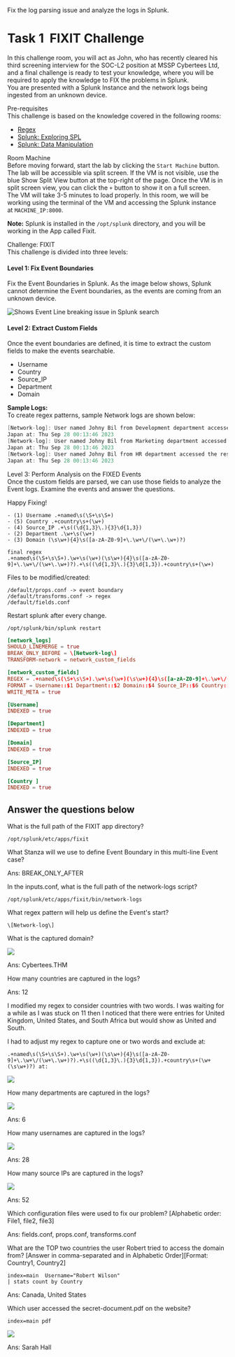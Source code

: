 Fix the log parsing issue and analyze the logs in Splunk.
# Task 1  FIXIT Challenge

In this challenge room, you will act as John, who has recently cleared his third screening interview for the SOC-L2 position at MSSP Cybertees Ltd, and a final challenge is ready to test your knowledge, where you will be required to apply the knowledge to FIX the problems in Splunk.  
You are presented with a Splunk Instance and the network logs being ingested from an unknown device.

Pre-requisites  
This challenge is based on the knowledge covered in the following rooms:

- [Regex](https://tryhackme.com/room/catregex)
- [Splunk: Exploring SPL](https://tryhackme.com/room/splunkexploringspl)
- [Splunk: Data Manipulation](http://tryhackme.com/jr/splunkdatamanipulation)

Room Machine  
Before moving forward, start the lab by clicking the `Start Machine` button. The lab will be accessible via split screen. If the VM is not visible, use the blue Show Split View button at the top-right of the page. Once the VM is in split screen view, you can click the `+` button to show it on a full screen. The VM will take 3-5 minutes to load properly. In this room, we will be working using the terminal of the VM and accessing the Splunk instance at `MACHINE_IP:8000`.

**Note:** Splunk is installed in the `/opt/splunk` directory, and you will be working in the App called Fixit.  
  
Challenge: FIXIT  
This challenge is divided into three levels:

#### Level 1: Fix Event Boundaries

Fix the Event Boundaries in Splunk. As the image below shows, Splunk cannot determine the Event boundaries, as the events are coming from an unknown device.

![Shows Event Line breaking issue in Splunk search](https://tryhackme-images.s3.amazonaws.com/user-uploads/5e8dd9a4a45e18443162feab/room-content/6e62548849068f986f25d9d0c8f52c9c.png)

#### Level 2: Extract Custom Fields

Once the event boundaries are defined, it is time to extract the custom fields to make the events searchable.  

- Username
- Country
- Source_IP
- Department
- Domain

**Sample Logs:**  
To create regex patterns, sample Network logs are shown below:

```c
[Network-log]: User named Johny Bil from Development department accessed the resource Cybertees.THM/about.html from the source IP 192.168.0.1 and country 
Japan at: Thu Sep 28 00:13:46 2023
[Network-log]: User named Johny Bil from Marketing department accessed the resource Cybertees.THM/about.html from the source IP 192.168.2.2 and country 
Japan at: Thu Sep 28 00:13:46 2023
[Network-log]: User named Johny Bil from HR department accessed the resource Cybertees.THM/about.html from the source IP 10.0.0.3 and country 
Japan at: Thu Sep 28 00:13:46 2023
```

Level 3: Perform Analysis on the FIXED Events  
Once the custom fields are parsed, we can use those fields to analyze the Event logs. Examine the events and answer the questions.

Happy Fixing!

```
- (1) Username .+named\s(\S+\s\S+)
- (5) Country .+country\s+(\w+)
- (4) Source_IP .+\s((\d{1,3}\.){3}\d{1,3})
- (2) Department .\w+\s(\w+)
- (3) Domain (\s\w+){4}\s([a-zA-Z0-9]+\.\w+\/(\w+\.\w+)?)

final regex
.+named\s(\S+\s\S+).\w+\s(\w+)(\s\w+){4}\s([a-zA-Z0-9]+\.\w+\/(\w+\.\w+)?).+\s((\d{1,3}\.){3}\d{1,3}).+country\s+(\w+)
```

Files to be modified/created:
```
/default/props.conf -> event boundary
/default/transforms.conf -> regex
/default/fields.conf
```

Restart splunk after every change.

```
/opt/splunk/bin/splunk restart
```

```props.conf
[network_logs]
SHOULD_LINEMERGE = true
BREAK_ONLY_BEFORE = \[Network-log\]
TRANSFORM-network = network_custom_fields
```

```transforms.conf
[network_custom_fields]
REGEX = .+named\s(\S+\s\S+).\w+\s(\w+)(\s\w+){4}\s([a-zA-Z0-9]+\.\w+\/(\w+\.\w+)?).+\s((\d{1,3}\.){3}\d{1,3}).+country\s+(\w+(\s\w+)?) at:
FORMAT = Username::$1 Department::$2 Domain::$4 Source_IP::$6 Country::$8
WRITE_META = true
```

```fields.conf
[Username]
INDEXED = true

[Department]
INDEXED = true

[Domain]
INDEXED = true

[Source_IP]
INDEXED = true

[Country ]
INDEXED = true
```

## Answer the questions below

What is the full path of the FIXIT app directory?  

```
/opt/splunk/etc/apps/fixit
```

What Stanza will we use to define Event Boundary in this multi-line Event case?

Ans: BREAK_ONLY_AFTER

In the inputs.conf, what is the full path of the network-logs script?  

```
/opt/splunk/etc/apps/fixit/bin/network-logs
```

What regex pattern will help us define the Event's start?

```
\[Network-log\]
```

What is the captured domain?

![](../screenshots/Fixit/Fixit_001.png)

Ans: Cybertees.THM

How many countries are captured in the logs?

Ans: 12

I modified my regex to consider countries with two words. I was waiting for a while as I was stuck on 11 then I noticed that there were entries for United Kingdom, United States, and South Africa but would show as United and South.

I had to adjust my regex to capture one or two words and exclude at:
```
.+named\s(\S+\s\S+).\w+\s(\w+)(\s\w+){4}\s([a-zA-Z0-9]+\.\w+\/(\w+\.\w+)?).+\s((\d{1,3}\.){3}\d{1,3}).+country\s+(\w+(\s\w+)?) at:
```
![](../screenshots/Fixit/Fixit_002.png)

How many departments are captured in the logs?  

![](../screenshots/Fixit/Fixit_003.png)

Ans: 6

How many usernames are captured in the logs?

![](../screenshots/Fixit/Fixit_004.png)

Ans: 28

How many source IPs are captured in the logs?

![](../screenshots/Fixit/Fixit_005.png)

Ans: 52

Which configuration files were used to fix our problem? [Alphabetic order: File1, file2, file3]  

Ans: fields.conf, props.conf, transforms.conf

What are the TOP two countries the user Robert tried to access the domain from? [Answer in comma-separated and in Alphabetic Order][Format: Country1, Country2]  

```
index=main  Username="Robert Wilson" 
| stats count by Country
```

Ans: Canada, United States

Which user accessed the secret-document.pdf on the website?

```
index=main pdf
```

![](../screenshots/Fixit/Fixit_006.png)

Ans: Sarah Hall